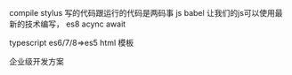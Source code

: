  compile
  stylus 
  写的代码跟运行的代码是两码事
  js
  babel 让我们的js可以使用最新的技术编写，
  es8 acync await 

  typescript
  es6/7/8=>es5
  html
  模板


  企业级开发方案




